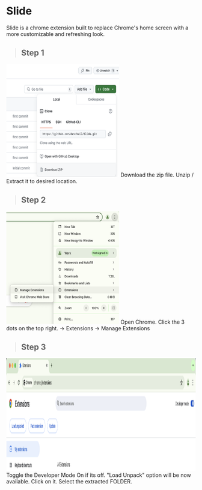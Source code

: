 # Slide
Slide is a chrome extension built to replace Chrome's home screen with a more customizable and refreshing look.

> ## Step 1
<img src="./images/1.png" height="300" width="300"/>
Download the zip file. Unzip / Extract it to desired location.

> ## Step 2
<img src="./images/2.png" height="300" width="300"/>
Open Chrome. Click the 3 dots on the top right.
-> Extensions -> Manage Extensions

> ## Step 3
<img src="./images/3.png" height="300"/>
Toggle the Developer Mode On if its off. "Load Unpack" option will be now available. Click on it.
Select the extracted FOLDER.

